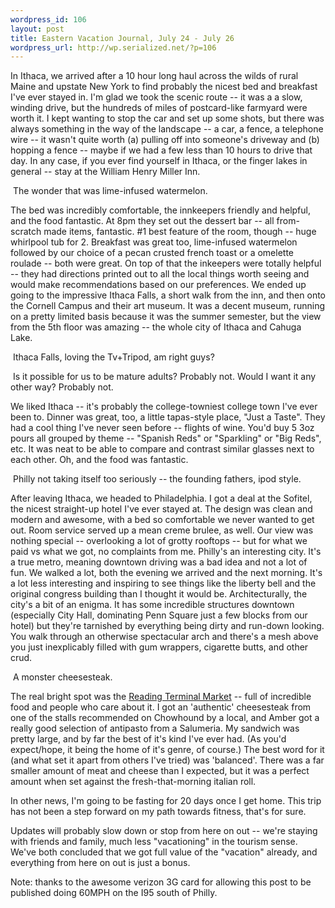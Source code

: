```yaml
--- 
wordpress_id: 106
layout: post
title: Eastern Vacation Journal, July 24 - July 26
wordpress_url: http://wp.serialized.net/?p=106
---
```

<p>In Ithaca, we arrived after a 10 hour long haul across the wilds of rural Maine and upstate New York to find probably the nicest bed and breakfast I've ever stayed in. I'm glad we took the scenic route -- it was a a slow, winding drive, but the hundreds of miles of postcard-like farmyard were worth it. I kept wanting to stop the car and set up some shots, but there was always something in the way of the landscape -- a car, a fence, a telephone wire -- it wasn't quite worth (a) pulling off into someone's driveway and (b) hopping a fence -- maybe if we had a few less than 10 hours to drive that day. In any case, if you ever find yourself in Ithaca, or the finger lakes in general -- stay at the William Henry Miller Inn. </p>

<p><img src="http://serialized.net/images/33.jpg" alt="" />
The wonder that was lime-infused watermelon.</p>

<p>The bed was incredibly comfortable, the innkeepers friendly and helpful, and the food fantastic. At 8pm they set out the dessert bar -- all from-scratch made items, fantastic. #1 best feature of the room, though -- huge whirlpool tub for 2. Breakfast was great too, lime-infused watermelon followed by our choice of a pecan crusted french toast or a omelette roulade -- both were great. On top of that the inkeepers were totally helpful -- they had directions printed out to all the local things worth seeing and would make recommendations based on our preferences. We ended up going to the impressive Ithaca Falls, a short walk from the inn, and then onto the Cornell Campus and their art museum. It was a decent museum, running on a pretty limited basis because it was the summer semester, but the view from the 5th floor was amazing -- the whole city of Ithaca and Cahuga Lake. </p>

<p><img src="http://serialized.net/images/30.jpg" alt="" />
Ithaca Falls, loving the Tv+Tripod, am right guys?</p>

<p><img src="http://serialized.net/images/32.jpg" alt="" />
Is it possible for us to be mature adults? Probably not. Would I want it any other way? Probably not.</p>

<p>We liked Ithaca -- it's probably the college-towniest college town I've ever been to. Dinner was great, too, a little tapas-style place, "Just a Taste". They had a cool thing I've never seen before -- flights of wine. You'd buy 5 3oz pours all grouped by theme -- "Spanish Reds" or "Sparkling" or "Big Reds", etc. It was neat to be able to compare and contrast similar glasses next to each other. Oh, and the food was fantastic.</p>


<p><img src="http://serialized.net/images/31.jpg" alt="" />
Philly not taking itself too seriously -- the founding fathers, ipod style.</p>

<p>After leaving Ithaca, we headed to Philadelphia. I got a deal at the Sofitel, the nicest straight-up hotel I've ever stayed at. The design was clean and modern and awesome, with a bed so comfortable we never wanted to get out. Room service served up a mean creme brulee, as well. Our view was nothing special -- overlooking a lot of grotty rooftops -- but for what we paid vs what we got, no complaints from me. Philly's an interesting city. It's a true metro, meaning downtown driving was a bad idea and not a lot of fun. We walked a lot, both the evening we arrived and the next morning. It's a lot less interesting and inspiring to see things like the liberty bell and the original congress building than I thought it would be. Architecturally, the city's a bit of an enigma. It has some incredible structures downtown (especially City Hall, dominating Penn Square just a few blocks from our hotel) but they're tarnished by everything being dirty and run-down looking. You walk through an otherwise spectacular arch and there's a mesh above you just inexplicably filled with gum wrappers, cigarette butts, and other crud.</p>


<p><img src="http://serialized.net/images/29.jpg" alt="" />
A monster cheesesteak.</p>

<p>The real bright spot was the <a href="http://en.wikipedia.org/wiki/Reading_Terminal_Market">Reading Terminal Market</a> -- full of incredible food and people who care about it. I got an 'authentic' cheesesteak from one of the stalls recommended on Chowhound by a local, and Amber got a really good selection of antipasto from a Salumeria. My sandwich was pretty large, and by far the best of it's kind I've ever had. (As you'd expect/hope, it being the home of it's genre, of course.)  The best word for it (and what set it apart from others I've tried) was 'balanced'. There was a far smaller amount of meat and cheese than I expected, but it was a perfect amount when set against the fresh-that-morning italian roll. </p>

<p>In other news, I'm going to be fasting for 20 days once I get home. This trip has not been a step forward on my path towards fitness, that's for sure.</p>

<p>Updates will probably slow down or stop from here on out -- we're staying with friends and family, much less "vacationing" in the tourism sense. We've both concluded that we got full value of the "vacation" already, and everything from here on out is just a bonus.</p>

<p>Note: thanks to the awesome verizon 3G card for allowing this post to be published doing 60MPH on the <span class="caps">I95 </span>south of Philly.</p>
